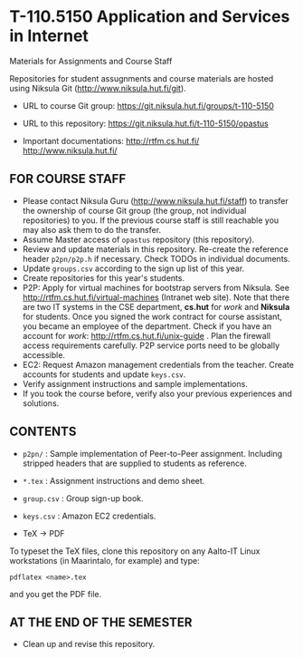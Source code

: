 T-110.5150 Application and Services in Internet
=====
Materials for Assignments and Course Staff

Repositories for student assugnments and course materials are hosted using Niksula Git (http://www.niksula.hut.fi/git).

- URL to course Git group:
 https://git.niksula.hut.fi/groups/t-110-5150

- URL to this repository:
 https://git.niksula.hut.fi/t-110-5150/opastus

- Important documentations:
 http://rtfm.cs.hut.fi/
 http://www.niksula.hut.fi/


FOR COURSE STAFF
-----

  - Please contact Niksula Guru (http://www.niksula.hut.fi/staff) to transfer the ownership of course Git group (the group, not individual repositories) to you.
    If the previous course staff is still reachable you may also ask them to do the transfer.
  - Assume Master access of `opastus` repository (this repository).
  - Review and update materials in this repository.
    Re-create the reference header `p2pn/p2p.h` if necessary.
    Check TODOs in individual documents.
  - Update `groups.csv` according to the sign up list of this year.
  - Create repositories for this year's students.
  - P2P: Apply for virtual machines for bootstrap servers from Niksula.
    See http://rtfm.cs.hut.fi/virtual-machines (Intranet web site).
    Note that there are two IT systems in the CSE department, **cs.hut** for *work* and **Niksula** for students.
    Once you signed the work contract for course assistant, you became an employee of the department.
    Check if you have an account for *work*: http://rtfm.cs.hut.fi/unix-guide .
    Plan the firewall access requirements carefully.
    P2P service ports need to be globally accessible.
  - EC2: Request Amazon management credentials from the teacher.
    Create accounts for students and update `keys.csv`.
  - Verify assignment instructions and sample implementations.
  - If you took the course before, verify also your previous experiences and solutions.


CONTENTS
-----

  - `p2pn/` : Sample implementation of Peer-to-Peer assignment.
          Including stripped headers that are supplied to students as
          reference.
  - `*.tex` : Assignment instructions and demo sheet.
  - `group.csv` : Group sign-up book.
  - `keys.csv` : Amazon EC2 credentials.


  - TeX -> PDF

  To typeset the TeX files, clone this repository on any
  Aalto-IT Linux workstations (in Maarintalo, for example) and type:

   `pdflatex <name>.tex`

  and you get the PDF file.


AT THE END OF THE SEMESTER
-----

 - Clean up and revise this repository.

